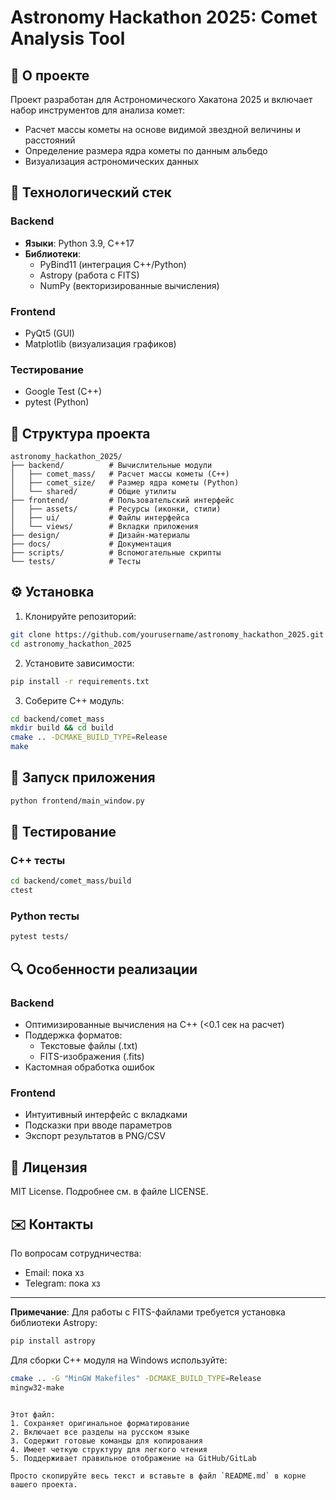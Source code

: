 # Astronomy Hackathon 2025: Comet Analysis Tool

## 📌 О проекте

Проект разработан для Астрономического Хакатона 2025 и включает набор инструментов для анализа комет:
- Расчет массы кометы на основе видимой звездной величины и расстояний
- Определение размера ядра кометы по данным альбедо
- Визуализация астрономических данных

## 🚀 Технологический стек

### Backend
- **Языки**: Python 3.9, C++17
- **Библиотеки**:
  - PyBind11 (интеграция C++/Python)
  - Astropy (работа с FITS)
  - NumPy (векторизированные вычисления)

### Frontend
- PyQt5 (GUI)
- Matplotlib (визуализация графиков)

### Тестирование
- Google Test (C++)
- pytest (Python)

## 📂 Структура проекта

```
astronomy_hackathon_2025/
├── backend/          # Вычислительные модули
│   ├── comet_mass/   # Расчет массы кометы (C++)
│   ├── comet_size/   # Размер ядра кометы (Python)
│   └── shared/       # Общие утилиты
├── frontend/         # Пользовательский интерфейс
│   ├── assets/       # Ресурсы (иконки, стили)
│   ├── ui/           # Файлы интерфейса
│   └── views/        # Вкладки приложения
├── design/           # Дизайн-материалы
├── docs/             # Документация
├── scripts/          # Вспомогательные скрипты
└── tests/            # Тесты
```

## ⚙️ Установка

1. Клонируйте репозиторий:
```bash
git clone https://github.com/yourusername/astronomy_hackathon_2025.git
cd astronomy_hackathon_2025
```

2. Установите зависимости:
```bash
pip install -r requirements.txt
```

3. Соберите C++ модуль:
```bash
cd backend/comet_mass
mkdir build && cd build
cmake .. -DCMAKE_BUILD_TYPE=Release
make
```

## 🏃 Запуск приложения

```bash
python frontend/main_window.py
```

## 🧪 Тестирование

### C++ тесты
```bash
cd backend/comet_mass/build
ctest
```

### Python тесты
```bash
pytest tests/
```

## 🔍 Особенности реализации

### Backend
- Оптимизированные вычисления на C++ (<0.1 сек на расчет)
- Поддержка форматов:
  - Текстовые файлы (.txt)
  - FITS-изображения (.fits)
- Кастомная обработка ошибок

### Frontend
- Интуитивный интерфейс с вкладками
- Подсказки при вводе параметров
- Экспорт результатов в PNG/CSV

## 📜 Лицензия

MIT License. Подробнее см. в файле LICENSE.

## ✉️ Контакты

По вопросам сотрудничества:
- Email: пока хз 
- Telegram: пока хз 

---

**Примечание**: Для работы с FITS-файлами требуется установка библиотеки Astropy:
```bash
pip install astropy
```

Для сборки C++ модуля на Windows используйте:
```bash
cmake .. -G "MinGW Makefiles" -DCMAKE_BUILD_TYPE=Release
mingw32-make
```
```

Этот файл:
1. Сохраняет оригинальное форматирование
2. Включает все разделы на русском языке
3. Содержит готовые команды для копирования
4. Имеет четкую структуру для легкого чтения
5. Поддерживает правильное отображение на GitHub/GitLab

Просто скопируйте весь текст и вставьте в файл `README.md` в корне вашего проекта.
